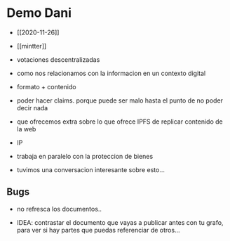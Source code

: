 # Demo Dani

- [[2020-11-26]]
- [[mintter]]

- votaciones descentralizadas
- como nos relacionamos con la informacion en un contexto digital
- formato + contenido
- poder hacer claims. porque puede ser malo hasta el punto de no poder decir nada
- que ofrecemos extra sobre lo que ofrece IPFS de replicar contenido de la web

- IP

- trabaja en paralelo con la proteccion de bienes
- tuvimos una conversacion interesante sobre esto...

## Bugs

- no refresca los documentos..

- IDEA: contrastar el documento que vayas a publicar antes con tu grafo, para ver si hay partes que puedas referenciar de otros...


